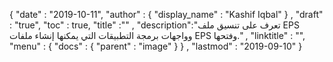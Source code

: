 {
  "date" : "2019-10-11",
  "author" : {
    "display_name" : "Kashif Iqbal"
} ,
  "draft" : "true",
  "toc" : true,
  "title" :"" ,
  "description":"تعرف على تنسيق ملف EPS وواجهات برمجة التطبيقات التي يمكنها إنشاء ملفات EPS وفتحها." ,
  "linktitle" : "",
  "menu" : {
    "docs" : {
      "parent" : "image"
}
} ,
  "lastmod" : "2019-09-10"
}

